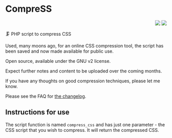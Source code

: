 # CompreSS
<p align="right"><img src="https://img.shields.io/github/v/release/dartiss/CompreSS">&nbsp;<img src="https://img.shields.io/github/last-commit/dartiss/CompreSS"></p>
🗜️ PHP script to compress CSS

Used, many moons ago, for an online CSS compression tool, the script has been saved and now made available for public use. 

Open source, available under the GNU v2 license. 

Expect further notes and content to be uploaded over the coming months.

If you have any thoughts on good compression techniques, please let me know.

Please see the FAQ for [the changelog](https://github.com/dartiss/CompreSS/wiki/Changelog).

## Instructions for use

The script function is named `compress_css` and has just one parameter - the CSS script that you wish to compress. It will return the compressed CSS.